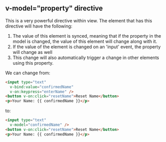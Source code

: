 ## v-model="property" directive
This is a very powerful directive within view. The element that has this directive will
have the following:
1. The value of this element is synced, meaning that if the property in the model is
   changed, the value of this element will change along with it.
1. If the value of the element is changed on an 'input' event, the property will change as
   well
1. This change will also automatically trigger a change in other elements using this
   property.

We can change from:
```html
<input type="text"
  v-bind:value="confirmedName"
  v-on:keypress="enterName" />
<button v-on:click="resetName">Reset Name</button>
<p>Your Name: {{ confirmedName }}</p>
```
to:
```html
<input type="text"
  v-model="confirmedName" />
<button v-on:click="resetName">Reset Name</button>
<p>Your Name: {{ confirmedName }}</p>
```
